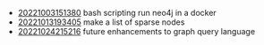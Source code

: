 - [20221003151380](/zet/20221003151380/README.md) bash scripting run neo4j in a docker
- [20221013193405](/zet/20221013193405/README.md) make a list of sparse nodes
- [20221024215216](/zet/20221024215216/README.md) future enhancements to graph query language
